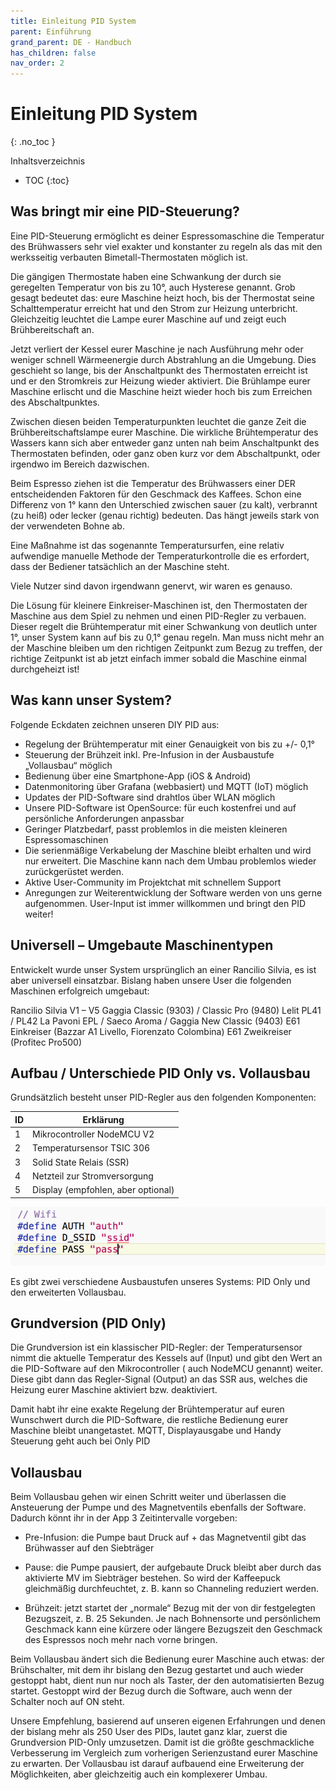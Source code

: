 ```yaml
---
title: Einleitung PID System
parent: Einführung
grand_parent: DE - Handbuch
has_children: false
nav_order: 2
---
```


# Einleitung PID System
{: .no_toc }

Inhaltsverzeichnis

* TOC
{:toc}

## Was bringt mir eine PID-Steuerung?

Eine PID-Steuerung ermöglicht es deiner Espressomaschine die Temperatur des Brühwassers sehr viel exakter und konstanter zu regeln als das mit den werksseitig verbauten Bimetall-Thermostaten möglich ist.

Die gängigen Thermostate haben eine Schwankung der durch sie geregelten Temperatur von bis zu 10°, auch Hysterese genannt. Grob gesagt bedeutet das: eure Maschine heizt hoch, bis der Thermostat seine Schalttemperatur erreicht hat und den Strom zur Heizung unterbricht. Gleichzeitig leuchtet die Lampe eurer Maschine auf und zeigt euch Brühbereitschaft an.

Jetzt verliert der Kessel eurer Maschine je nach Ausführung mehr oder weniger schnell Wärmeenergie durch Abstrahlung an die Umgebung. Dies geschieht so lange, bis der Anschaltpunkt des Thermostaten erreicht ist und er den Stromkreis zur Heizung wieder aktiviert. Die Brühlampe eurer Maschine erlischt und die Maschine heizt wieder hoch bis zum Erreichen des Abschaltpunktes.

Zwischen diesen beiden Temperaturpunkten leuchtet die ganze Zeit die Brühbereitschaftslampe eurer Maschine. Die wirkliche Brühtemperatur des Wassers kann sich aber entweder ganz unten nah beim Anschaltpunkt des Thermostaten befinden, oder ganz oben kurz vor dem Abschaltpunkt, oder irgendwo im Bereich dazwischen.

Beim Espresso ziehen ist die Temperatur des Brühwassers einer DER entscheidenden Faktoren für den Geschmack des Kaffees. Schon eine Differenz von 1° kann den Unterschied zwischen sauer (zu kalt), verbrannt (zu heiß) oder lecker (genau richtig) bedeuten. Das hängt jeweils stark von der verwendeten Bohne ab.

Eine Maßnahme ist das sogenannte Temperatursurfen, eine relativ aufwendige manuelle Methode der Temperaturkontrolle die es erfordert, dass der Bediener tatsächlich an der Maschine steht.

Viele Nutzer sind davon irgendwann genervt, wir waren es genauso.

Die Lösung für kleinere Einkreiser-Maschinen ist, den Thermostaten der Maschine aus dem Spiel zu nehmen und einen PID-Regler zu verbauen. Dieser regelt die Brühtemperatur mit einer Schwankung von deutlich unter 1°, unser System kann auf bis zu 0,1° genau regeln. Man muss nicht mehr an der Maschine bleiben um den richtigen Zeitpunkt zum Bezug zu treffen, der richtige Zeitpunkt ist ab jetzt einfach immer sobald die Maschine einmal durchgeheizt ist!


## Was kann unser System?

Folgende Eckdaten zeichnen unseren DIY PID aus:

* Regelung der Brühtemperatur mit einer Genauigkeit von bis zu +/- 0,1°
* Steuerung der Brühzeit inkl. Pre-Infusion in der Ausbaustufe „Vollausbau“ möglich
* Bedienung über eine Smartphone-App (iOS & Android)
* Datenmonitoring über Grafana (webbasiert) und MQTT (IoT) möglich
* Updates der PID-Software sind drahtlos über WLAN möglich
* Unsere PID-Software ist OpenSource: für euch kostenfrei und auf persönliche Anforderungen anpassbar
* Geringer Platzbedarf, passt problemlos in die meisten kleineren Espressomaschinen
* Die serienmäßige Verkabelung der Maschine bleibt erhalten und wird nur erweitert. Die Maschine kann nach dem Umbau problemlos wieder zurückgerüstet werden.
* Aktive User-Community im Projektchat mit schnellem Support
* Anregungen zur Weiterentwicklung der Software werden von uns gerne aufgenommen. User-Input ist immer willkommen und bringt den PID weiter!

## Universell – Umgebaute Maschinentypen

Entwickelt wurde unser System ursprünglich an einer Rancilio Silvia, es ist aber universell einsatzbar. Bislang haben unsere User die folgenden Maschinen erfolgreich umgebaut:

  Rancilio Silvia V1 – V5
  Gaggia Classic (9303) / Classic Pro (9480)
  Lelit PL41 / PL42
  La Pavoni EPL / Saeco Aroma / Gaggia New Classic (9403)
  E61 Einkreiser (Bazzar A1 Livello, Fiorenzato Colombina)
  E61 Zweikreiser (Profitec Pro500)

## Aufbau / Unterschiede PID Only vs. Vollausbau

Grundsätzlich besteht unser PID-Regler aus den folgenden Komponenten:

ID | Erklärung
-|-
1 | Mikrocontroller NodeMCU V2                 
2 | Temperatursensor TSIC 306                 
3 | Solid State Relais (SSR)                       
4 | Netzteil zur Stromversorgung               
5 | Display (empfohlen, aber optional)      

![Trockenaufbau](../../img/image-1.png)

Es gibt zwei verschiedene Ausbaustufen unseres Systems: PID Only und den erweiterten Vollausbau.

## Grundversion (PID Only)

Die Grundversion ist ein klassischer PID-Regler: der Temperatursensor nimmt die aktuelle Temperatur des Kessels auf (Input) und gibt den Wert an die PID-Software auf den Mikrocontroller ( auch NodeMCU genannt) weiter. Diese gibt dann das Regler-Signal (Output) an das SSR aus, welches die Heizung eurer Maschine aktiviert bzw. deaktiviert.

Damit habt ihr eine exakte Regelung der Brühtemperatur auf euren Wunschwert durch die PID-Software, die restliche Bedienung eurer Maschine bleibt unangetastet. MQTT, Displayausgabe und Handy Steuerung geht auch bei Only PID

## Vollausbau

Beim Vollausbau gehen wir einen Schritt weiter und überlassen die Ansteuerung der Pumpe und des Magnetventils ebenfalls der Software. Dadurch könnt ihr in der App 3 Zeitintervalle vorgeben:

* Pre-Infusion: die Pumpe baut Druck auf + das Magnetventil gibt das Brühwasser auf den Siebträger

* Pause: die Pumpe pausiert, der aufgebaute Druck bleibt aber durch das aktivierte MV im Siebträger bestehen. So wird der Kaffeepuck gleichmäßig durchfeuchtet, z. B. kann so Channeling reduziert werden.

* Brühzeit: jetzt startet der „normale“ Bezug mit der von dir festgelegten Bezugszeit, z. B. 25 Sekunden. Je nach Bohnensorte und persönlichem Geschmack kann eine kürzere oder längere Bezugszeit den Geschmack des Espressos noch mehr nach vorne bringen.

Beim Vollausbau ändert sich die Bedienung eurer Maschine auch etwas: der Brühschalter, mit dem ihr bislang den Bezug gestartet und auch wieder gestoppt habt, dient nun nur noch als Taster, der den automatisierten Bezug startet. Gestoppt wird der Bezug durch die Software, auch wenn der Schalter noch auf ON steht.

Unsere Empfehlung, basierend auf unseren eigenen Erfahrungen und denen der bislang mehr als 250 User des PIDs, lautet ganz klar, zuerst die Grundversion PID-Only umzusetzen. Damit ist die größte geschmackliche Verbesserung im Vergleich zum vorherigen Serienzustand eurer Maschine zu erwarten. Der Vollausbau ist darauf aufbauend eine Erweiterung der Möglichkeiten, aber gleichzeitig auch ein komplexerer Umbau.  
